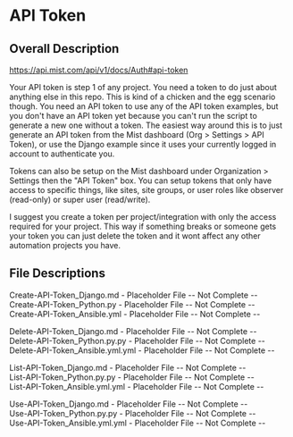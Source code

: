 # API Token #

## Overall Description ##

<https://api.mist.com/api/v1/docs/Auth#api-token>

Your API token is step 1 of any project. You need a token to do just about anything else in this repo. This is kind of a chicken and the egg scenario though. You need an API token to use any of the API token examples, but you don't have an API token yet because you can't run the script to generate a new one without a token. The easiest way around this is to just generate an API token from the Mist dashboard (Org > Settings > API Token), or use the Django example since it uses your currently logged in account to authenticate you. 
  
Tokens can also be setup on the Mist dashboard under Organization > Settings then the "API Token" box. You can setup tokens that only have access to specific things, like sites, site groups, or user roles like observer (read-only) or super user (read/write).  
  
I suggest you create a token per project/integration with only the access required for your project. This way if something breaks or someone gets your token you can just delete the token and it wont affect any other automation projects you have.

## File Descriptions ##

Create-API-Token_Django.md - Placeholder File -- Not Complete --  
Create-API-Token_Python.py - Placeholder File -- Not Complete --  
Create-API-Token_Ansible.yml - Placeholder File -- Not Complete --  

Delete-API-Token_Django.md - Placeholder File -- Not Complete --  
Delete-API-Token_Python.py.py - Placeholder File -- Not Complete --  
Delete-API-Token_Ansible.yml.yml - Placeholder File -- Not Complete --  

List-API-Token_Django.md - Placeholder File -- Not Complete --  
List-API-Token_Python.py.py - Placeholder File -- Not Complete --  
List-API-Token_Ansible.yml.yml - Placeholder File -- Not Complete --  

Use-API-Token_Django.md - Placeholder File -- Not Complete --  
Use-API-Token_Python.py.py - Placeholder File -- Not Complete --  
Use-API-Token_Ansible.yml.yml - Placeholder File -- Not Complete --  